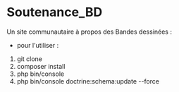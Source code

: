# Soutenance_BD
Un site communautaire à propos des Bandes dessinées :

- pour l'utiliser :

1) git clone
2) composer install
3) php bin/console 
4) php bin/console doctrine:schema:update --force